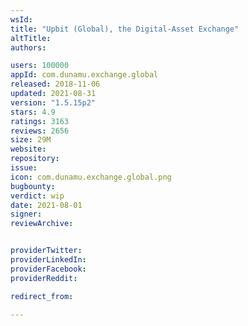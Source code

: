 ```yaml
---
wsId: 
title: "Upbit (Global), the Digital-Asset Exchange"
altTitle: 
authors:

users: 100000
appId: com.dunamu.exchange.global
released: 2018-11-06
updated: 2021-08-31
version: "1.5.15p2"
stars: 4.9
ratings: 3163
reviews: 2656
size: 29M
website: 
repository: 
issue: 
icon: com.dunamu.exchange.global.png
bugbounty: 
verdict: wip
date: 2021-08-01
signer: 
reviewArchive:


providerTwitter: 
providerLinkedIn: 
providerFacebook: 
providerReddit: 

redirect_from:

---
```



